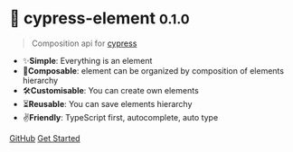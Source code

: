 # 🎁 cypress-element <small>0.1.0</small>

> Composition api for [cypress](https://cypress.io)

- ✨**Simple**: Everything is an element
- 🌳**Composable**: element can be organized by composition of elements hierarchy
- 🛠**Customisable**: You can create own elements
- ⏳**Reusable**: You can save elements hierarchy
- ✌**Friendly**: TypeScript first, autocomplete, auto type

[GitHub](https://github.com/DragorWW/cypress-element)
[Get Started](#🎁-cypress-element)
